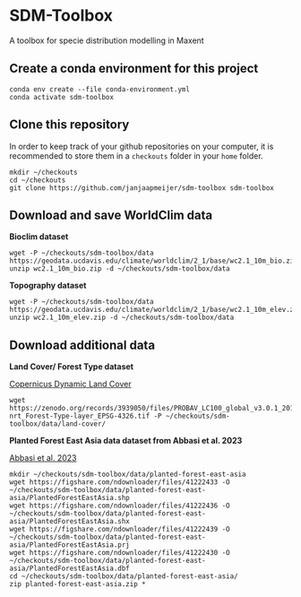 # SDM-Toolbox
A toolbox for specie distribution modelling in Maxent

## Create a conda environment for this project

    conda env create --file conda-environment.yml
    conda activate sdm-toolbox

## Clone this repository

In order to keep track of your github repositories on your computer, it is recommended to store them in a `checkouts` folder in your `home` folder.

    mkdir ~/checkouts
    cd ~/checkouts
    git clone https://github.com/janjaapmeijer/sdm-toolbox sdm-toolbox

## Download and save WorldClim data

**Bioclim dataset**

    wget -P ~/checkouts/sdm-toolbox/data https://geodata.ucdavis.edu/climate/worldclim/2_1/base/wc2.1_10m_bio.zip
    unzip wc2.1_10m_bio.zip -d ~/checkouts/sdm-toolbox/data

**Topography dataset**

    wget -P ~/checkouts/sdm-toolbox/data https://geodata.ucdavis.edu/climate/worldclim/2_1/base/wc2.1_10m_elev.zip
    unzip wc2.1_10m_elev.zip -d ~/checkouts/sdm-toolbox/data

## Download additional data

**Land Cover/ Forest Type dataset**

[Copernicus Dynamic Land Cover](https://land.copernicus.eu/en/products/global-dynamic-land-cover)

    wget https://zenodo.org/records/3939050/files/PROBAV_LC100_global_v3.0.1_2019-nrt_Forest-Type-layer_EPSG-4326.tif -P ~/checkouts/sdm-toolbox/data/land-cover/


**Planted Forest East Asia data dataset from Abbasi et al. 2023**

[Abbasi et al. 2023](https://www.nature.com/articles/s41597-023-02383-w)

    mkdir ~/checkouts/sdm-toolbox/data/planted-forest-east-asia
    wget https://figshare.com/ndownloader/files/41222433 -O ~/checkouts/sdm-toolbox/data/planted-forest-east-asia/PlantedForestEastAsia.shp
    wget https://figshare.com/ndownloader/files/41222436 -O ~/checkouts/sdm-toolbox/data/planted-forest-east-asia/PlantedForestEastAsia.shx
    wget https://figshare.com/ndownloader/files/41222439 -O ~/checkouts/sdm-toolbox/data/planted-forest-east-asia/PlantedForestEastAsia.prj
    wget https://figshare.com/ndownloader/files/41222430 -O ~/checkouts/sdm-toolbox/data/planted-forest-east-asia/PlantedForestEastAsia.dbf
    cd ~/checkouts/sdm-toolbox/data/planted-forest-east-asia/
    zip planted-forest-east-asia.zip *
